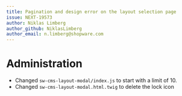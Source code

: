 ```yaml
---
title: Pagination and design error on the layout selection page
issue: NEXT-19573
author: Niklas Limberg
author_github: NiklasLimberg
author_email: n.limberg@shopware.com
---
```

# Administration
* Changed `sw-cms-layout-modal/index.js` to start with a limit of 10.
* Changed `sw-cms-layout-modal.html.twig` to delete the lock icon